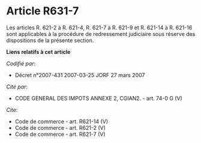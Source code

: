 # Article R631-7

Les articles R. 621-2 à R. 621-4, R. 621-7 à R. 621-9 et R. 621-14 à R. 621-16 sont applicables à la procédure de
redressement judiciaire sous réserve des dispositions de la présente section.

**Liens relatifs à cet article**

_Codifié par_:

  - Décret n°2007-431 2007-03-25 JORF 27 mars 2007

_Cité par_:

  - CODE GENERAL DES IMPOTS ANNEXE 2, CGIAN2. - art. 74-0 G (V)

_Cite_:

  - Code de commerce - art. R621-14 (V)
  - Code de commerce - art. R621-2 (V)
  - Code de commerce - art. R621-7 (V)
